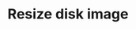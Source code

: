 ---
lang: en
layout: doc
permalink: /doc/resize-disk-image/
redirect_from:
- /en/doc/resize-disk-image/
- /en/doc/resize-root-disk-image/
- /doc/ResizeDiskImage/
- /doc/ResizeRootDiskImage/
- /wiki/ResizeDiskImage/
- /wiki/ResizeRootDiskImage/
redirect_to: https://qubes-doc-rst.readthedocs.io/en/latest/user/advanced-topics/resize-disk-image.html
ref: 182
title: Resize disk image
---